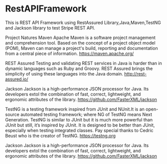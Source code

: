 # RestAPIFramework

This is REST API Framework using RestAssured Library,Java,Maven,TestNG and Jackson library to test Stripe REST API.

Project Natures
Maven 
Apache Maven is a software project management and comprehension tool. Based on the concept of a project object model (POM), Maven can manage a project's build, reporting and documentation from a central piece of information. https://maven.apache.org/

REST Assured 
Testing and validating REST services in Java is harder than in dynamic languages such as Ruby and Groovy. REST Assured brings the simplicity of using these languages into the Java domain. http://rest-assured.io/

Jackson 
Jackson is a high-performance JSON processor for Java. Its developers extol the combination of fast, correct, lightweight, and ergonomic attributes of the library. https://github.com/FasterXML/jackson

TestNG is a testing framework inspired from JUnit and NUnit.It is an open-source automated testing framework; where NG of TestNG means Next Generation. TestNG is similar to JUnit but it is much more powerful than JUnit but still, it’s inspired by JUnit. It is designed to be better than JUnit, especially when testing integrated classes. Pay special thanks to Cedric Beust who is the creator of TestNG.
https://testng.org

Jackson 
Jackson is a high-performance JSON processor for Java. Its developers extol the combination of fast, correct, lightweight, and ergonomic attributes of the library. https://github.com/FasterXML/jackson
